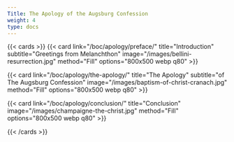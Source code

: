 ```yaml
---
Title: The Apology of the Augsburg Confession
weight: 4
type: docs
---
```


{{< cards >}}
  {{< card link="/boc/apology/preface/" title="Introduction" subtitle="Greetings from Melanchthon" image="/images/bellini-resurrection.jpg" method="Fill" options="800x500 webp q80" >}}

  {{< card link="/boc/apology/the-apology/" title="The Apology" subtitle="of The Augsburg Confession" image="/images/baptism-of-christ-cranach.jpg"  method="Fill" options="800x500 webp q80" >}}

  {{< card link="/boc/apology/conclusion/" title="Conclusion" image="/images/champaigne-the-christ.jpg"  method="Fill" options="800x500 webp q80" >}}
  
{{< /cards >}}